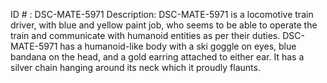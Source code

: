 ID # : DSC-MATE-5971
Description: DSC-MATE-5971 is a locomotive train driver, with blue and yellow paint job, who seems to be able to operate the train and communicate with humanoid entities as per their duties. DSC-MATE-5971 has a humanoid-like body with a ski goggle on eyes, blue bandana on the head, and a gold earring attached to either ear. It has a silver chain hanging around its neck which it proudly flaunts.